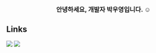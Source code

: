 

<h3 align="center">&nbsp; 안녕하세요, 개발자 박우영입니다. ☺️</h3>

<!-- ### [(포트폴리오 링크) 보러가기](https://www.notion.so/uyoung0/e1048ab701d949f9a11f14a304150045) -->
<h2 align="left">Links</h2>
<p align="left">
  <span><a href="https://p-uyoung.github.io" target='_blank'><img src="https://img.shields.io/badge/Tech%20Blog-11B48A?style=flat-square&logo=Vimeo&logoColor=white&link=https://p-uyoung.github.io"/></a></span>
  <span><a href="mailto:uyoung@snu.ac.kr"><img src="https://img.shields.io/badge/Gmail-d14836?style=flat-square&logo=Gmail&logoColor=white&link=uyoung@snu.ac.kr"/></a></span>

<!--  
<h2 align="left">Tech Stack</h2>
<p align="left">
  <b>- Data Science : </b>
  <span><img src="https://img.shields.io/badge/Python-05122A?style=flat-square&logo=python"/></span>
  <span><img src="https://img.shields.io/badge/Matlab-990000?style=flat-square&logo=matlab"></span>
  <span><img src="https://img.shields.io/badge/Pytorch-EE4C2C?style=flat-square&logo=PyTorch&logoColor=white"></span>
  <span><img src="https://img.shields.io/badge/TensorFlow-FF6F00?style=flat-square&logo=TensorFlow&logoColor=white"></span>
  <span><img src="https://img.shields.io/badge/Java-ED8B00?style=flat-square&logo=Java"></span>
  <span><img src="https://img.shields.io/badge/Linux-FCC624?style=flat-square&logo=Linux&logoColor=white"></span>
  <span><img src="https://img.shields.io/badge/C-A8B9CC?style=flat-square&logo=C&logoColor=white"/></span>
  <span><img src="https://img.shields.io/badge/C++-00599C?style=flat-square&logo=c%2B%2B"></span>
  <span><img src="https://img.shields.io/badge/Go-00ADD8?style=flat-square&logo=Go&logoColor=white"></span>
  <br/>
  <b>- Database : </b>
  <span><img src="https://img.shields.io/badge/mysql-4479A1?style=flat-square&logo=mysql&logoColor=white"></span>
  <br/>
  <b>- Cowork : </b>
  <span><img src="https://img.shields.io/badge/-Git-05122A?style=flat&logo=git"></span>
  <span><img src="https://img.shields.io/badge/-GitHub-05122A?style=flat&logo=github"></span>
  <span><img src="https://img.shields.io/badge/-Notion-000000?style=flat&logo=notion"></span> 
</p>


<h2 align="left"> My Github </h2>
<p align="left">
  <span><a href="https://github.com/P-uyoung/github-readme-stats" target='_blank'>
    <img align="center" src="https://github-readme-stats.vercel.app/api?username=P-uyoung&show_icons=true&theme=radical&hide=issues&line_height=24&include_all_commits=True&hide_border=True" />
    </a></span>
  <span><a href="https://github.com/P-uyoung/github-readme-stats" target='_blank'>
    <img align="center" src="https://github-readme-stats.vercel.app/api/top-langs/?username=P-uyoung&layout=compact&theme=radical&langs_count=6&hide_border=True&card_width=260" />
    </a></span>
</p>
-->
